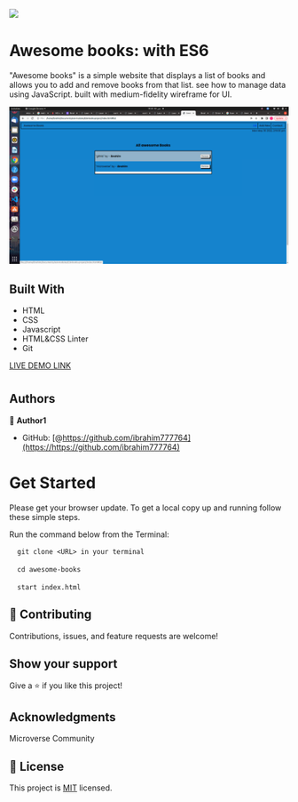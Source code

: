 ![](https://img.shields.io/badge/Microverse-blueviolet)

# Awesome books: with ES6

"Awesome books" is a simple website that displays a list of books and allows you to add and remove books from that list. see how to manage data using JavaScript. built with medium-fidelity wireframe for UI.

![screenshot](assets/images/ibnas.png)

## Built With

- HTML
- CSS
- Javascript
- HTML&CSS Linter
- Git

[LIVE DEMO LINK]( https://ibrahim777764.github.io/week2-es6-project/)

#

## Authors

👤 **Author1**

- GitHub: [@https://github.com/ibrahim777764](https://https://github.com/ibrahim777764)


# Get Started

Please get your browser update.
To get a local copy up and running follow these simple steps.

Run the command below from the Terminal:

      git clone <URL> in your terminal

      cd awesome-books

      start index.html
## 🤝 Contributing

Contributions, issues, and feature requests are welcome!

## Show your support

Give a ⭐️ if you like this project!

## Acknowledgments

Microverse Community

## 📝 License

This project is [MIT](LICENSE) licensed.
